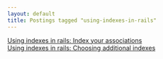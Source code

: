```yaml
---
layout: default
title: Postings tagged "using-indexes-in-rails"
---
```

[Using indexes in rails: Index your associations](http:///2009/08/using-indexes-in-rails-index-your-associations)<br />
[Using indexes in rails: Choosing additional indexes](http:///2009/08/using-indexes-in-rails-choosing-additional-indexes)<br />

